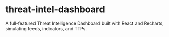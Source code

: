 # threat-intel-dashboard
A full-featured Threat Intelligence Dashboard built with React and Recharts, simulating feeds, indicators, and TTPs.
